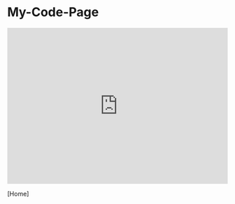 # My-Code-Page

<iframe src="https://trinket.io/embed/python/cf5394a2a8" width="100%" height="356" frameborder="0" marginwidth="0" marginheight="0" allowfullscreen></iframe>

[Home]
